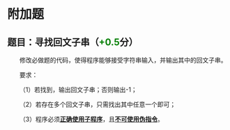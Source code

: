 # 附加题

## 题目：寻找回文子串（<font color=green>**+0.5**</font>分）

&emsp;&emsp;修改必做题的代码，使得程序能够接受字符串输入，并输出其中的回文子串。

&emsp;&emsp;要求：

&emsp;&emsp;（1）若找到，输出回文子串；否则输出-1；

&emsp;&emsp;（2）若存在多个回文子串，只需找出其中任意一个即可；

&emsp;&emsp;（3）程序必须<u>**正确使用子程序**</u>，且<u>**不可使用伪指令**</u>。
